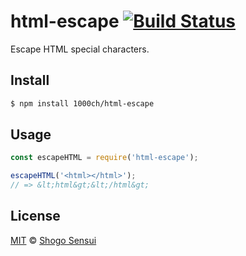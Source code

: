 # html-escape [![Build Status](https://travis-ci.org/1000ch/html-escape.svg?branch=master)](https://travis-ci.org/1000ch/html-escape)

Escape HTML special characters.

## Install

```sh
$ npm install 1000ch/html-escape
```

## Usage

```javascript
const escapeHTML = require('html-escape');

escapeHTML('<html></html>');
// => &lt;html&gt;&lt;/html&gt;
```

## License

[MIT](https://1000ch.mit-license.org) © [Shogo Sensui](https://github.com/1000ch)
